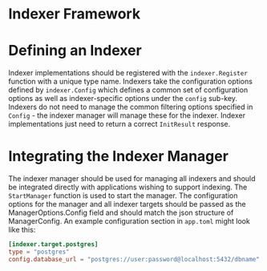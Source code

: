 # Indexer Framework

# Defining an Indexer

Indexer implementations should be registered with the `indexer.Register` function with a unique type name. Indexers take the configuration options defined by `indexer.Config` which defines a common set of configuration options as well as indexer-specific options under the `config` sub-key. Indexers do not need to manage the common filtering options specified in `Config` - the indexer manager will manage these for the indexer. Indexer implementations just need to return a correct `InitResult` response.

# Integrating the Indexer Manager

The indexer manager should be used for managing all indexers and should be integrated directly with applications wishing to support indexing. The `StartManager` function is used to start the manager. The configuration options for the manager and all indexer targets should be passed as the ManagerOptions.Config field and should match the json structure of ManagerConfig. An example configuration section in `app.toml` might look like this:

```toml
[indexer.target.postgres]
type = "postgres"
config.database_url = "postgres://user:password@localhost:5432/dbname"
```
